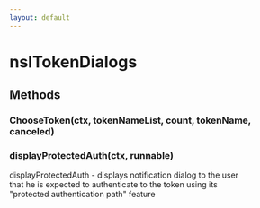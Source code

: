 ```yaml
---
layout: default
---
```


# nsITokenDialogs #

## Methods ##

### ChooseToken(ctx, tokenNameList, count, tokenName, canceled) ###

### displayProtectedAuth(ctx, runnable) ###
  
displayProtectedAuth - displays notification dialog to the user   
that he is expected to authenticate to the token using its  
"protected authentication path" feature  
  
